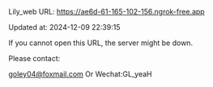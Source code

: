 Lily_web URL: https://ae6d-61-165-102-156.ngrok-free.app

Updated at: 2024-12-09 22:39:15

If you cannot open this URL, the server might be down.

Please contact: 

goley04@foxmail.com Or Wechat:GL_yeaH